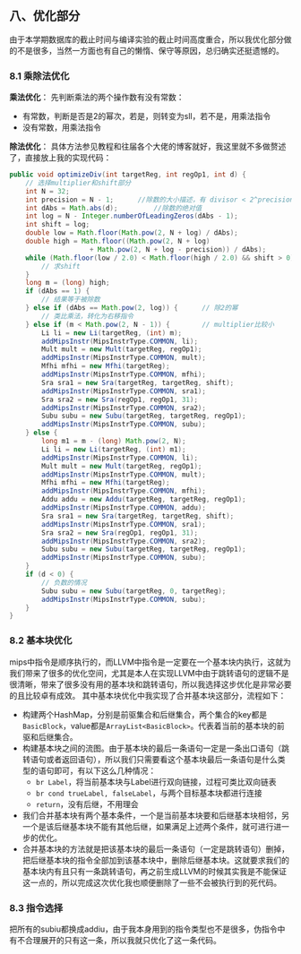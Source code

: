 ## 八、优化部分
由于本学期数据库的截止时间与编译实验的截止时间高度重合，所以我优化部分做的不是很多，当然一方面也有自己的懒惰、保守等原因，总归确实还挺遗憾的。
### 8.1 乘除法优化
**乘法优化**：
先判断乘法的两个操作数有没有常数：
* 有常数，判断是否是2的幂次，若是，则转变为sll，若不是，用乘法指令
* 没有常数，用乘法指令 

**除法优化**：
具体方法参见教程和往届各个大佬的博客就好，我这里就不多做赘述了，直接放上我的实现代码：
```java
public void optimizeDiv(int targetReg, int regOp1, int d) {
    // 选择multiplier和shift部分
    int N = 32;
    int precision = N - 1;      //除数的大小描述，有 divisor < 2^precision
    int dAbs = Math.abs(d);         //除数的绝对值
    int log = N - Integer.numberOfLeadingZeros(dAbs - 1);
    int shift = log;
    double low = Math.floor(Math.pow(2, N + log) / dAbs);
    double high = Math.floor((Math.pow(2, N + log) 
                    + Math.pow(2, N + log - precision)) / dAbs);
    while (Math.floor(low / 2.0) < Math.floor(high / 2.0) && shift > 0) {
        // 求shift
    }
    long m = (long) high;
    if (dAbs == 1) {
        // 结果等于被除数
    } else if (dAbs == Math.pow(2, log)) {      // 除2的幂
        // 类比乘法，转化为右移指令
    } else if (m < Math.pow(2, N - 1)) {        // multiplier比较小
        Li li = new Li(targetReg, (int) m);
        addMipsInstr(MipsInstrType.COMMON, li);
        Mult mult = new Mult(targetReg, regOp1);
        addMipsInstr(MipsInstrType.COMMON, mult);
        Mfhi mfhi = new Mfhi(targetReg);
        addMipsInstr(MipsInstrType.COMMON, mfhi);
        Sra sra1 = new Sra(targetReg, targetReg, shift);
        addMipsInstr(MipsInstrType.COMMON, sra1);
        Sra sra2 = new Sra(regOp1, regOp1, 31);
        addMipsInstr(MipsInstrType.COMMON, sra2);
        Subu subu = new Subu(targetReg, targetReg, regOp1);
        addMipsInstr(MipsInstrType.COMMON, subu);
    } else {
        long m1 = m - (long) Math.pow(2, N);
        Li li = new Li(targetReg, (int) m1);
        addMipsInstr(MipsInstrType.COMMON, li);
        Mult mult = new Mult(targetReg, regOp1);
        addMipsInstr(MipsInstrType.COMMON, mult);
        Mfhi mfhi = new Mfhi(targetReg);
        addMipsInstr(MipsInstrType.COMMON, mfhi);
        Addu addu = new Addu(targetReg, targetReg, regOp1);
        addMipsInstr(MipsInstrType.COMMON, addu);
        Sra sra1 = new Sra(targetReg, targetReg, shift);
        addMipsInstr(MipsInstrType.COMMON, sra1);
        Sra sra2 = new Sra(regOp1, regOp1, 31);
        addMipsInstr(MipsInstrType.COMMON, sra2);
        Subu subu = new Subu(targetReg, targetReg, regOp1);
        addMipsInstr(MipsInstrType.COMMON, subu);
    }
    if (d < 0) {
        // 负数的情况
        Subu subu = new Subu(targetReg, 0, targetReg);
        addMipsInstr(MipsInstrType.COMMON, subu);
    }
}
```
### 8.2 基本块优化
mips中指令是顺序执行的，而LLVM中指令是一定要在一个基本块内执行，这就为我们带来了很多的优化空间，尤其是本人在实现LLVM中由于跳转语句的逻辑不是很清晰，带来了很多没有用的基本块和跳转语句，所以我选择这步优化是非常必要的且比较卓有成效。
其中基本块优化中我实现了合并基本块这部分，流程如下：
* 构建两个HashMap，分别是前驱集合和后继集合，两个集合的key都是`BasicBlock`，value都是`ArrayList<BasicBlock>`。代表着当前的基本块的前驱和后继集合。
* 构建基本块之间的流图。由于基本块的最后一条语句一定是一条出口语句（跳转语句或者返回语句），所以我们只需要看这个基本块最后一条语句是什么类型的语句即可，有以下这么几种情况：
  * `br Label`，将当前基本块与Label进行双向链接，过程可类比双向链表
  * `br cond trueLabel, falseLabel`，与两个目标基本块都进行连接
  * `return`，没有后继，不用理会
* 我们合并基本块有两个基本条件，一个是当前基本块要和后继基本块相邻，另一个是该后继基本块不能有其他后继，如果满足上述两个条件，就可进行进一步的优化。
* 合并基本块的方法就是把该基本块的最后一条语句（一定是跳转语句）删掉，把后继基本块的指令全部加到该基本块中，删除后继基本块。这就要求我们的基本块内有且只有一条跳转语句，再之前生成LLVM的时候其实我是不能保证这一点的，所以完成这次优化我也顺便删除了一些不会被执行到的死代码。

### 8.3 指令选择
把所有的subiu都换成addiu，由于我本身用到的指令类型也不是很多，伪指令中有不合理展开的只有这一条，所以我就只优化了这一条代码。